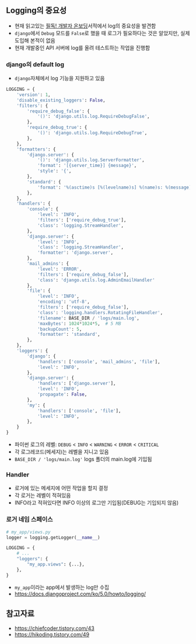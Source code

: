 ## Logging의 중요성
- 현재 읽고있는 [필독! 개발자 온보딩](https://www.yes24.com/Product/Goods/119108069)서적에서 log의 중요성을 발견함
- `django`에서 `Debug` 모드를 `False`로 했을 때 로그가 필요하다는 것은 알았지만, 실제 도입해 본적이 없음
- 현재 개발중인 API 서버에 log를 올려 테스트하는 작업을 진행함

### django의 default log
- `django`자체에서 log 기능을 지원하고 있음
```python
LOGGING = {
    'version': 1,
    'disable_existing_loggers': False,
    'filters': {
        'require_debug_false': {
            '()': 'django.utils.log.RequireDebugFalse',
        },
        'require_debug_true': {
            '()': 'django.utils.log.RequireDebugTrue',
        },
    },
    'formatters': {
        'django.server': {
            '()': 'django.utils.log.ServerFormatter',
            'format': '[{server_time}] {message}',
            'style': '{',
        },
        'standard': {
            'format': '%(asctime)s [%(levelname)s] %(name)s: %(message)s'
        },
    },
    'handlers': {
        'console': {
            'level': 'INFO',
            'filters': ['require_debug_true'],
            'class': 'logging.StreamHandler',
        },
        'django.server': {
            'level': 'INFO',
            'class': 'logging.StreamHandler',
            'formatter': 'django.server',
        },
        'mail_admins': {
            'level': 'ERROR',
            'filters': ['require_debug_false'],
            'class': 'django.utils.log.AdminEmailHandler'
        },
        'file': {
            'level': 'INFO',
            'encoding': 'utf-8',
            'filters': ['require_debug_false'],
            'class': 'logging.handlers.RotatingFileHandler',
            'filename': BASE_DIR / 'logs/main.log',
            'maxBytes': 1024*1024*5,  # 5 MB
            'backupCount': 5,
            'formatter': 'standard',
        },
    },
    'loggers': {
        'django': {
            'handlers': ['console', 'mail_admins', 'file'],
            'level': 'INFO',
        },
        'django.server': {
            'handlers': ['django.server'],
            'level': 'INFO',
            'propagate': False,
        },
        'my': {
            'handlers': ['console', 'file'],
            'level': 'INFO',
        },
    }
}
```
- 파이썬 로그의 레벨: `DEBUG` < `INFO` < `WARNING` < `ERROR` < `CRITICAL`
- 각 로그레코드(메세지)는 레벨을 지니고 있음
- `BASE_DIR / 'logs/main.log'` logs 폴더의 main.log에 기입됨 

### Handler
- 로거에 있는 메세지에 어떤 작업을 할지 결정
- 각 로거는 레벨이 적혀있음
- INFO라고 적혀있다면 INFO 이상의 로그만 기입됨(DEBUG는 기입되지 않음)

### 로거 네임 스페이스
```python
# my_app/views.py
logger = logging.getLogger(__name__)
```

```python
LOGGING = {
    # ...
    "loggers": {
        "my_app.views": {...},
    },
}
```
- `my_app`이라는 app에서 발생하는 log만 수집
- https://docs.djangoproject.com/ko/5.0/howto/logging/

## 참고자료
- https://chiefcoder.tistory.com/43
- https://hikoding.tistory.com/49